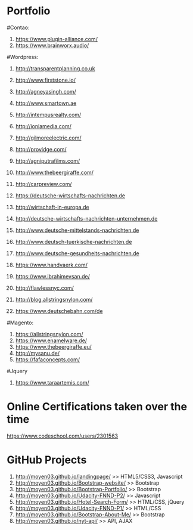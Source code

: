 # Portfolio

#Contao:
1. https://www.plugin-alliance.com/
2. https://www.brainworx.audio/

#Wordpress:

1. http://transparentplanning.co.uk
2. http://www.firststone.io/

1. http://agneyasingh.com/ 
2. http://www.smartown.ae 
3. http://intempusrealty.com/ 
4. http://ioniamedia.com/ 
5. http://gilmoreelectric.com/ 
6. http://providge.com/ 
7. http://agniputrafilms.com/ 
8. http://www.thebeergiraffe.com/ 
9. http://carpreview.com/ 
10. https://deutsche-wirtschafts-nachrichten.de
11. http://wirtschaft-in-europa.de
12. http://deutsche-wirtschafts-nachrichten-unternehmen.de
13. http://www.deutsche-mittelstands-nachrichten.de
14. http://www.deutsch-tuerkische-nachrichten.de
15. http://www.deutsche-gesundheits-nachrichten.de
16. https://www.handvaerk.com/
17. https://www.ibrahimevsan.de/
18. http://flawlessnyc.com/
19. http://blog.allstringsnylon.com/
20. https://www.deutschebahn.com/de


#Magento:
1. https://allstringsnylon.com/
2. https://www.enamelware.de/
3. https://www.thebeergiraffe.eu/
4. http://mysanu.de/
5. https://fafaconcepts.com/

#Jquery
1. https://www.taraartemis.com/

# Online Certifications taken over the time 
https://www.codeschool.com/users/2301563

# GitHub Projects
1. http://moyen03.github.io/landingpage/                 >> HTML5/CSS3, Javascript
2. http://moyen03.github.io/Bootstrap-website/           >> Bootstrap
3. http://moyen03.github.io/Bootstrap-Portfolio/         >> Bootstrap
4. http://moyen03.github.io/Udacity-FNND-P2/             >> Javascript
5. http://moyen03.github.io/Hotel-Search-Form/           >> HTML/CSS, jQuery
6. http://moyen03.github.io/Udacity-FNND-P1/             >> HTML/CSS
7. http://moyen03.github.io/Bootstrap-About-Me/          >> Bootstrap
8. http://moyen03.github.io/nyt-api/                     >> API, AJAX

